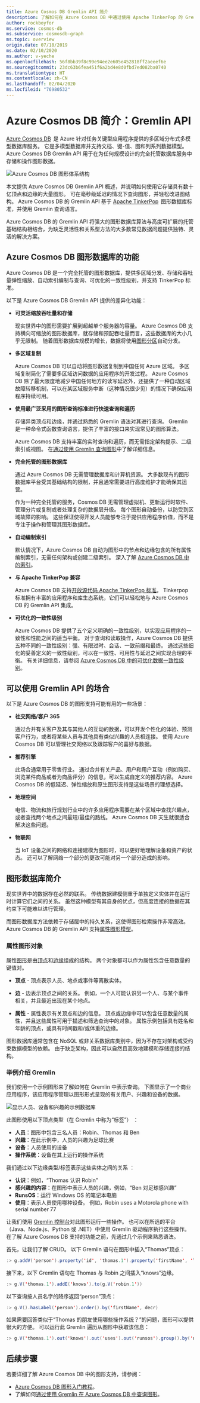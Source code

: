 ```yaml
---
title: Azure Cosmos DB Gremlin API 简介
description: 了解如何在 Azure Cosmos DB 中通过使用 Apache TinkerPop 的 Gremlin 图形查询语言以较低的延迟存储、查询和遍历大量图形。
author: rockboyfor
ms.service: cosmos-db
ms.subservice: cosmosdb-graph
ms.topic: overview
origin.date: 07/18/2019
ms.date: 02/10/2020
ms.author: v-yeche
ms.openlocfilehash: 56f8bb39f8c99e94ee2e605e452818ff2aeeef6e
ms.sourcegitcommit: 23dc63b6fea451f6a2bd4e8d0fbd7ed082ba0740
ms.translationtype: HT
ms.contentlocale: zh-CN
ms.lasthandoff: 02/04/2020
ms.locfileid: "76980532"
---
```

<!--Verify sucessfully-->
# <a name="introduction-to-azure-cosmos-db-gremlin-api"></a>Azure Cosmos DB 简介：Gremlin API

[Azure Cosmos DB](introduction.md)  是 Azure 针对任务关键型应用程序提供的多区域分布式多模型数据库服务。 它是多模型数据库并支持文档、键-值、图和列系列数据模型。 Azure Cosmos DB Gremlin API 用于在为任何规模设计的完全托管数据库服务中存储和操作图形数据。  

![Azure Cosmos DB 图形体系结构](./media/graph-introduction/cosmosdb-graph-architecture.png)

本文提供 Azure Cosmos DB Gremlin API 概述，并说明如何使用它存储具有数十亿顶点和边缘的大量图形。 可在毫秒级延迟的情况下查询图形，并轻松改进图结构。 Azure Cosmos DB 的 Gremlin API 基于 [Apache TinkerPop](https://tinkerpop.apache.org)  图形数据库标准，并使用 Gremlin 查询语言。 

Azure Cosmos DB 的 Gremlin API 将强大的图形数据库算法与高度可扩展的托管基础结构相结合，为缺乏灵活性和关系型方法的大多数常见数据问题提供独特、灵活的解决方案。 

## <a name="features-of-azure-cosmos-db-graph-database"></a>Azure Cosmos DB 图形数据库的功能

Azure Cosmos DB 是一个完全托管的图形数据库，提供多区域分发、存储和吞吐量弹性缩放、自动索引编制与查询、可优化的一致性级别，并支持 TinkerPop 标准。 

以下是 Azure Cosmos DB Gremlin API 提供的差异化功能：

* **可灵活缩放吞吐量和存储**

    现实世界中的图形需要扩展到超越单个服务器的容量。 Azure Cosmos DB 支持横向可缩放的图形数据库，就存储和预配吞吐量而言，这些数据库的大小几乎无限制。 随着图形数据库规模的增长，数据将使用[图形分区](/cosmos-db/graph-partitioning)自动分发。

* **多区域复制**

    Azure Cosmos DB 可以自动将图形数据复制到中国任何 Azure 区域。 多区域复制简化了需要多区域访问数据的应用程序的开发过程。 Azure Cosmos DB 除了最大限度地减少中国任何地方的读写延迟外，还提供了一种自动区域故障转移机制，可以在某区域服务中断（这种情况很少见）的情况下确保应用程序持续可用。 
    
    <!--MOONCAKE: CUSTOMIZE ON any China Azure region-->
    
* **使用最广泛采用的图形查询标准进行快速查询和遍历**

    存储异类顶点和边缘，并通过熟悉的 Gremlin 语法对其进行查询。 Gremlin 是一种命令式函数查询语言，提供了丰富的接口来实现常见的图形算法。 

    Azure Cosmos DB 支持丰富的实时查询和遍历，而无需指定架构提示、二级索引或视图。 在[通过使用 Gremlin 查询图形](gremlin-support.md)中了解详细信息。

* **完全托管的图形数据库**

    通过 Azure Cosmos DB 无需管理数据库和计算机资源。 大多数现有的图形数据库平台受其基础结构的限制，并且通常需要进行高度维护才能确保其运营。 

    作为一种完全托管的服务，Cosmos DB 无需管理虚拟机、更新运行时软件、管理分片或复制或者处理复杂的数据层升级。 每个图形自动备份，以防受到区域故障的影响。 这些保证使得开发人员能够专注于提供应用程序价值，而不是专注于操作和管理其图形数据库。 

* **自动编制索引**

    默认情况下，Azure Cosmos DB 自动为图形中的节点和边缘包含的所有属性编制索引，无需任何架构或创建二级索引。 深入了解 [Azure Cosmos DB 中的索引](/cosmos-db/index-overview)。 

* **与 Apache TinkerPop 兼容**

    Azure Cosmos DB 支持[开放源代码 Apache TinkerPop 标准](https://tinkerpop.apache.org/)。 Tinkerpop 标准拥有丰富的应用程序和库生态系统，它们可以轻松地与 Azure Cosmos DB 的 Gremlin API 集成。 

* **可优化的一致性级别**

    Azure Cosmos DB 提供了五个定义明确的一致性级别，以实现应用程序的一致性和性能之间的适当平衡。 对于查询和读取操作，Azure Cosmos DB 提供五种不同的一致性级别：强、有限过时、会话、一致前缀和最终。 通过这些细化的妥善定义的一致性级别，可以在一致性、可用性与延迟之间实现合理的平衡。 有关详细信息，请参阅 [Azure Cosmos DB 中的可优化数据一致性级别](consistency-levels.md)。

## <a name="scenarios-that-can-use-gremlin-api"></a>可以使用 Gremlin API 的场合
以下是 Azure Cosmos DB 的图形支持可能有用的一些场景：

* **社交网络/客户 365**

    通过合并有关客户及其与其他人的互动的数据，可以开发个性化的体验、预测客户行为，或者将某些人员与其他具有类似兴趣的人员相连接。 使用 Azure Cosmos DB 可以管理社交网络以及跟踪客户的喜好与数据。

* **推荐引擎**

    此场合通常用于零售行业。 通过合并有关产品、用户和用户互动（例如购买、浏览某件商品或者为商品评分）的信息，可以生成自定义的推荐内容。 Azure Cosmos DB 的低延迟、弹性缩放和原生图形支持是这些场景的理想选择。

* **地理空间**

    电信、物流和旅行规划行业中的许多应用程序需要在某个区域中查找兴趣点，或者查找两个地点之间最短/最佳的路线。 Azure Cosmos DB 天生就很适合解决这些问题。

* **物联网**

    当 IoT 设备之间的网络和连接建模为图形时，可以更好地理解设备和资产的状态。 还可以了解网络一个部分的更改可能对另一个部分造成的影响。

## <a name="introduction-to-graph-databases"></a>图形数据库简介
现实世界中的数据存在必然的联系。 传统数据建模侧重于单独定义实体并在运行时计算它们之间的关系。 虽然这种模型有其自身的优点，但高度连接的数据在其约束下可能难以进行管理。  

而图形数据库方法依赖于存储层中的持久关系，这使得图形检索操作非常高效。 Azure Cosmos DB 的 Gremlin API 支持[属性图形模型](https://tinkerpop.apache.org/docs/current/reference/#intro)。

### <a name="property-graph-objects"></a>属性图形对象

属性[图形](http://mathworld.wolfram.com/Graph.html)是由[顶点](http://mathworld.wolfram.com/GraphVertex.html)和[边缘](http://mathworld.wolfram.com/GraphEdge.html)组成的结构。 两个对象都可以作为属性包含任意数量的键值对。 

* **顶点** - 顶点表示人员、地点或事件等离散实体。

* **边** - 边表示顶点之间的关系。 例如，一个人可能认识另一个人、与某个事件相关，并且最近出现在某个地点。 

* **属性** - 属性表示有关顶点和边的信息。 顶点或边缘中可以包含任意数量的属性，并且这些属性可用于描述和筛选查询中的对象。 属性示例包括具有姓名和年龄的顶点，或具有时间戳和/或体重的边缘。 

图形数据库通常包含在 NoSQL 或非关系数据库类别中，因为不存在对架构或受约束数据模型的依赖。 由于缺乏架构，因此可以自然且高效地建模和存储连接的结构。 

### <a name="gremlin-by-example"></a>举例介绍 Gremlin
我们使用一个示例图形来了解如何在 Gremlin 中表示查询。 下图显示了一个商业应用程序，该应用程序管理以图形形式呈现的有关用户、兴趣和设备的数据。  

![显示人员、设备和兴趣的示例数据库](./media/gremlin-support/sample-graph.png) 

此图形使用以下顶点类型（在 Gremlin 中称为“标签”）  ：

- **人员**：图形中包含三名人员：Robin、Thomas 和 Ben
- **兴趣**：在此示例中，人员的兴趣为足球比赛
- **设备**：人员使用的设备
- **操作系统**：设备在其上运行的操作系统

我们通过以下边缘类型/标签表示这些实体之间的关系  ：

- **认识**：例如，“Thomas 认识 Robin”
- **感兴趣的内容**：在图形中表示人员的兴趣，例如，“Ben 对足球感兴趣”
- **RunsOS**：运行 Windows OS 的笔记本电脑
- **使用**：表示人员使用哪种设备。 例如，Robin uses a Motorola phone with serial number 77

让我们使用 [Gremlin 控制台](https://tinkerpop.apache.org/docs/3.3.2/reference/#gremlin-console)对此图形运行一些操作。 也可以在所选的平台（Java、Node.js、Python 或 .NET）中使用 Gremlin 驱动程序执行这些操作。  在了解 Azure Cosmos DB 支持的功能之前，先通过几个示例来熟悉语法。

首先，让我们了解 CRUD。 以下 Gremlin 语句在图形中插入“Thomas”顶点：

```java
:> g.addV('person').property('id', 'thomas.1').property('firstName', 'Thomas').property('lastName', 'Andersen').property('age', 44)
```

接下来，以下 Gremlin 语句在 Thomas 与 Robin 之间插入“knows”边缘。

```java
:> g.V('thomas.1').addE('knows').to(g.V('robin.1'))
```

以下查询按人员名字的降序返回“person”顶点：
```java
:> g.V().hasLabel('person').order().by('firstName', decr)
```

如果需要回答类似于“Thomas 的朋友使用哪些操作系统？”的问题，图形可以提供很大的方便。 可以运行此 Gremlin 遍历从图形中获取该信息：

```java
:> g.V('thomas.1').out('knows').out('uses').out('runsos').group().by('name').by(count())
```

## <a name="next-steps"></a>后续步骤
若要详细了解 Azure Cosmos DB 中的图形支持，请参阅：

* [Azure Cosmos DB 图形入门教程](create-graph-dotnet.md)。
* 了解如何[通过使用 Gremlin 在 Azure Cosmos DB 中查询图形](gremlin-support.md)。

<!-- Update_Description: update meta properties, wording update, update link -->